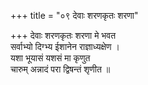 +++
title = "०९ देवाः शरणकृतः शरणा"

+++
देवाः शरणकृतः शरणा मे भवत  
सर्वाभ्यो दिग्भ्य ईशानेन राज्ञाध्यक्षेण ।  
यशा भूयासं यशसं मा कृणुत  
चारुम् अन्नादं परा द्विषन्तं शृणीत ॥